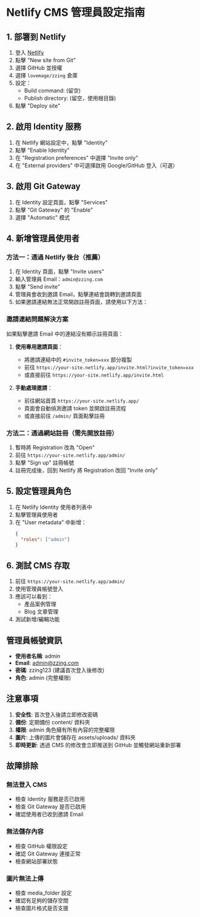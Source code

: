# Netlify CMS 管理員設定指南

## 1. 部署到 Netlify

1. 登入 [Netlify](https://netlify.com)
2. 點擊 "New site from Git"
3. 選擇 GitHub 並授權
4. 選擇 `lovemage/zzing` 倉庫
5. 設定：
   - Build command: (留空)
   - Publish directory: (留空，使用根目錄)
6. 點擊 "Deploy site"

## 2. 啟用 Identity 服務

1. 在 Netlify 網站設定中，點擊 "Identity"
2. 點擊 "Enable Identity"
3. 在 "Registration preferences" 中選擇 "Invite only"
4. 在 "External providers" 中可選擇啟用 Google/GitHub 登入（可選）

## 3. 啟用 Git Gateway

1. 在 Identity 設定頁面，點擊 "Services"
2. 點擊 "Git Gateway" 的 "Enable"
3. 選擇 "Automatic" 模式

## 4. 新增管理員使用者

### 方法一：透過 Netlify 後台（推薦）
1. 在 Identity 頁面，點擊 "Invite users"
2. 輸入管理員 Email：`admin@zzing.com`
3. 點擊 "Send invite"
4. 管理員會收到邀請 Email，點擊連結會跳轉到邀請頁面
5. 如果邀請連結無法正常開啟註冊頁面，請使用以下方法：

### 邀請連結問題解決方案
如果點擊邀請 Email 中的連結沒有顯示註冊頁面：

1. **使用專用邀請頁面**：
   - 將邀請連結中的 `#invite_token=xxx` 部分複製
   - 前往 `https://your-site.netlify.app/invite.html?invite_token=xxx`
   - 或直接前往 `https://your-site.netlify.app/invite.html`

2. **手動處理邀請**：
   - 前往網站首頁 `https://your-site.netlify.app/`
   - 頁面會自動偵測邀請 token 並開啟註冊流程
   - 或直接前往 `/admin/` 頁面點擊註冊

### 方法二：透過網站註冊（需先開放註冊）
1. 暫時將 Registration 改為 "Open"
2. 前往 `https://your-site.netlify.app/admin/`
3. 點擊 "Sign up" 註冊帳號
4. 註冊完成後，回到 Netlify 將 Registration 改回 "Invite only"

## 5. 設定管理員角色

1. 在 Netlify Identity 使用者列表中
2. 點擊管理員使用者
3. 在 "User metadata" 中新增：
   ```json
   {
     "roles": ["admin"]
   }
   ```

## 6. 測試 CMS 存取

1. 前往 `https://your-site.netlify.app/admin/`
2. 使用管理員帳號登入
3. 應該可以看到：
   - 產品案例管理
   - Blog 文章管理
4. 測試新增/編輯功能

## 管理員帳號資訊

- **使用者名稱**: admin
- **Email**: admin@zzing.com  
- **密碼**: zzing123 (建議首次登入後修改)
- **角色**: admin (完整權限)

## 注意事項

1. **安全性**: 首次登入後請立即修改密碼
2. **備份**: 定期備份 content/ 資料夾
3. **權限**: admin 角色擁有所有內容的完整權限
4. **圖片**: 上傳的圖片會儲存在 assets/uploads/ 資料夾
5. **即時更新**: 透過 CMS 的修改會立即推送到 GitHub 並觸發網站重新部署

## 故障排除

### 無法登入 CMS
- 檢查 Identity 服務是否已啟用
- 檢查 Git Gateway 是否已啟用
- 確認使用者已收到邀請 Email

### 無法儲存內容
- 檢查 GitHub 權限設定
- 確認 Git Gateway 連接正常
- 檢查網站部署狀態

### 圖片無法上傳
- 檢查 media_folder 設定
- 確認有足夠的儲存空間
- 檢查圖片格式是否支援
